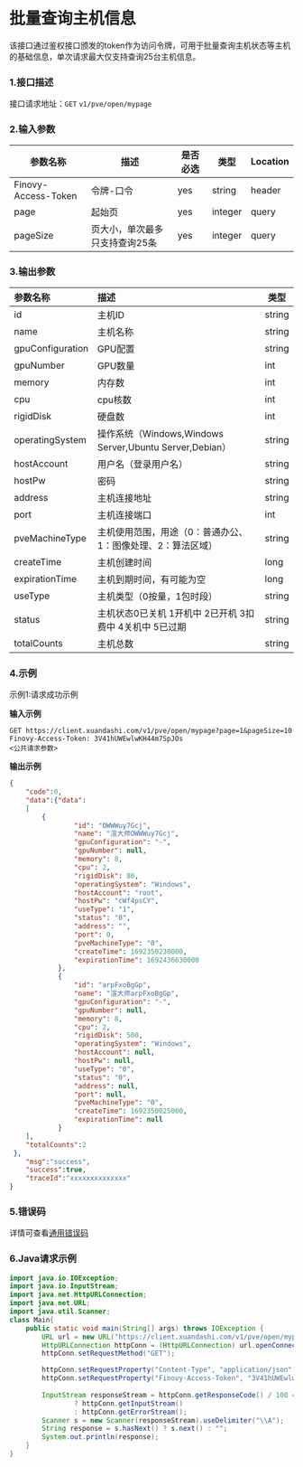 # 批量查询主机信息
该接口通过鉴权接口颁发的token作为访问令牌，可用于批量查询主机状态等主机的基础信息，单次请求最大仅支持查询25台主机信息。
### 1.接口描述
接口请求地址：`GET`   `v1/pve/open/mypage`

### 2.输入参数

| 参数名称                | 描述               | 是否必选 | 类型    | Location |
|---------------------|------------------| -------- | ------- | -------- |
| Finovy-Access-Token | 令牌-口令            | yes      | string  | header   |
| page                | 起始页              | yes      | integer | query    |
| pageSize            | 页大小，单次最多只支持查询25条 | yes      | integer | query    |

### 3.输出参数

| 参数名称     | 描述                                                | 类型   |
|:------------------------|:--------------------------------------------------| ------ |
| id                      | 主机ID                                              | string |
| name                    | 主机名称                                              | string |
| gpuConfiguration        | GPU配置                                             | string |
| gpuNumber               | GPU数量                                             | int    |
| memory                  | 内存数                                               | int    |
| cpu                     | cpu核数                                             | int    |
| rigidDisk               | 硬盘数                                               | int    |
| operatingSystem         | 操作系统（Windows,Windows Server,Ubuntu Server,Debian） | string |
| hostAccount             | 用户名（登录用户名）                                        | string |
| hostPw         | 密码                                                | string |
| address                 | 主机连接地址                                            | string |
| port                    | 主机连接端口                                            | int    |
| pveMachineType          | 主机使用范围，用途（0：普通办公、1：图像处理、2：算法区域）                   | string |
| createTime              | 主机创建时间                                            | long   |
| expirationTime          | 主机到期时间，有可能为空                                      | long   |
| useType                 | 主机类型（0按量，1包时段）                                    | string |
| status                  | 主机状态0已关机 1开机中 2已开机 3扣费中 4关机中 5已过期                 | string |
| totalCounts             | 主机总数                                              | string |

### 4.示例
示例1:请求成功示例

**输入示例**
```text
GET https://client.xuandashi.com/v1/pve/open/mypage?page=1&pageSize=10
Finovy-Access-Token: 3V41hUWEwlwKH44m7SpJOs
<公共请求参数>

```

**输出示例**

```json
{
    "code":0,
    "data":{"data":
    [
        {
                "id": "OWWWuy7Gcj",
                "name": "渲大师OWWWuy7Gcj",
                "gpuConfiguration": "-",
                "gpuNumber": null,
                "memory": 8,
                "cpu": 2,
                "rigidDisk": 80,
                "operatingSystem": "Windows",
                "hostAccount": "root",
                "hostPw": "cWf4psCY",
                "useType": "1",
                "status": "0",
                "address": "",
                "port": 0,
                "pveMachineType": "0",
                "createTime": 1692350230000,
                "expirationTime": 1692436630000
            },
            {
                "id": "arpFxoBgGp",
                "name": "渲大师arpFxoBgGp",
                "gpuConfiguration": "-",
                "gpuNumber": null,
                "memory": 8,
                "cpu": 2,
                "rigidDisk": 500,
                "operatingSystem": "Windows",
                "hostAccount": null,
                "hostPw": null,
                "useType": "0",
                "status": "0",
                "address": null,
                "port": null,
                "pveMachineType": "0",
                "createTime": 1692350025000,
                "expirationTime": null
            }
    ],
    "totalCounts":2
 },
    "msg":"success",
    "success":true,
    "traceId":"xxxxxxxxxxxxxx"
}
```

### 5.错误码
详情可查看[通用错误码](https://finovy-open-api.readthedocs.io/zh_CN/latest/api/common/3.%E9%80%9A%E7%94%A8%E9%94%99%E8%AF%AF%E7%A0%81.html#id3)


### 6.Java请求示例
```java
import java.io.IOException;
import java.io.InputStream;
import java.net.HttpURLConnection;
import java.net.URL;
import java.util.Scanner;
class Main{
    public static void main(String[] args) throws IOException {
        URL url = new URL("https://client.xuandashi.com/v1/pve/open/mypage?page=1&pageSize=10");
        HttpURLConnection httpConn = (HttpURLConnection) url.openConnection();
        httpConn.setRequestMethod("GET");

        httpConn.setRequestProperty("Content-Type", "application/json");
        httpConn.setRequestProperty("Finovy-Access-Token", "3V41hUWEwlwKH44m7SpJOs");
        
        InputStream responseStream = httpConn.getResponseCode() / 100 == 2
                ? httpConn.getInputStream()
                : httpConn.getErrorStream();
        Scanner s = new Scanner(responseStream).useDelimiter("\\A");
        String response = s.hasNext() ? s.next() : "";
        System.out.println(response);
    }
}
```